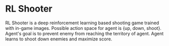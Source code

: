 # RL Shooter

RL Shooter is a deep reinforcement learning based shooting game trained with in-game images. Possible action space for agent is {up, down, shoot}. Agent's goal is to prevent enemy from reaching the territory of agent. Agent learns to shoot down enemies and maximize score. 
